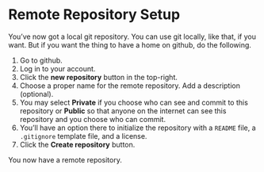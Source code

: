 # Remote Repository Setup

You’ve now got a local git repository. You can use git locally, like that, if you want. But if you want the thing to have a home on github, do the following.

1. Go to github.
2. Log in to your account.
3. Click the **new repository** button in the top-right.
4. Choose a proper name for the remote repository. Add a description (optional).
5. You may select **Private** if you choose who can see and commit to this repository or **Public** so that anyone on the internet can see this repository and you choose who can commit.
6. You’ll have an option there to initialize the repository with a `README` file, a `.gitignore` template file, and a license.
7. Click the **Create repository** button.

You now have a remote repository.

